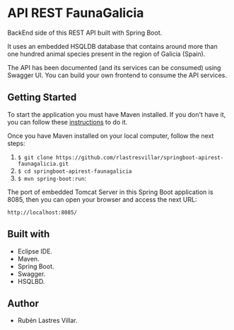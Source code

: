# API REST FaunaGalicia
BackEnd side of this REST API built with Spring Boot.

It uses an embedded HSQLDB database that contains around more than one hundred animal species present in the region of Galicia (Spain).

The API has been documented (and its services can be consumed) using Swagger UI. You can build your own frontend to consume the API services.

## Getting Started
To start the application you must have Maven installed. If you don't have it, you can follow these [instructions](https://mkyong.com/maven/how-to-install-maven-in-windows) to do it.

Once you have Maven installed on your local computer, follow the next steps:
1. ```$ git clone https://github.com/rlastresvillar/springboot-apirest-faunagalicia.git```
2. ```$ cd springboot-apirest-faunagalicia```
3. ```$ mvn spring-boot:run```:

The port of embedded Tomcat Server in this Spring Boot application is 8085, then you can open your browser and access the next URL:

```http://localhost:8085/```

## Built with
* Eclipse IDE.
* Maven.
* Spring Boot.
* Swagger.
* HSQLBD.

## Author
* Rubén Lastres Villar.
